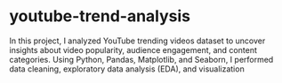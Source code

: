 # youtube-trend-analysis
In this project, I analyzed YouTube trending videos dataset to uncover insights about video popularity, audience engagement, and content categories. Using Python, Pandas, Matplotlib, and Seaborn, I performed data cleaning, exploratory data analysis (EDA), and visualization
